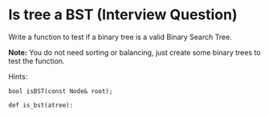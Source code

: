# Is tree a BST (Interview Question)

Write a function to test if a binary tree is a valid Binary Search Tree.

**Note:** You do not need sorting or balancing, just create some binary trees to test the function.

Hints:

```
bool isBST(const Node& root);

def is_bst(atree):
```
